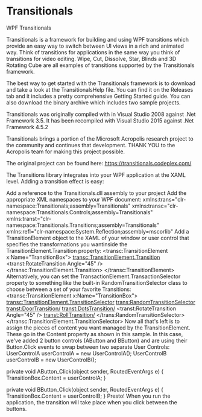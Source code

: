 # Transitionals
WPF Transitionals

Transitionals is a framework for building and using WPF transitions which provide an easy way to switch between UI views in a rich and animated way. Think of transitions for applications in the same way you think of transitions for video editing. Wipe, Cut, Dissolve, Star, Blinds and 3D Rotating Cube are all examples of transitions supported by the Transitionals framework.

The best way to get started with the Transitionals framework is to download and take a look at the TransitionalsHelp file. You can find it on the Releases tab and it includes a pretty comprehensive Getting Started guide. You can also download the binary archive which includes two sample projects. 

Transitionals was originally compiled with in Visual Studio 2008 against .Net Framework 3.5.
It has been recompiled with Visual Studio 2015 against .Net Framework 4.5.2

Transitionals brings a portion of the Microsoft Acropolis research project to the community and continues that development. THANK YOU to the Acropolis team for making this project possible. 

The original project can be found here: https://transitionals.codeplex.com/

The Transitions library integrates into your WPF application at the XAML level.  Adding a transition effect is easy:

Add a reference to the Transitionals.dll assembly to your project
Add the appropriate XML namespaces to your WPF document:
xmlns:trans="clr-namespace:Transitionals;assembly=Transitionals"
xmlns:transc="clr-namespace:Transitionals.Controls;assembly=Transitionals"
xmlns:transt="clr-namespace:Transitionals.Transitions;assembly=Transitionals"
xmlns:refl="clr-namespace:System.Reflection;assembly=mscorlib"
Add a TransitionElement object to the XAML of your window or user control that specifies the transformations you wantinside the TransitionElement.Transition property:
<transc:TransitionElement x:Name="TransitionBox">
    <transc:TransitionElement.Transition>
        <transt:RotateTransition Angle="45" />
    </transc:TransitionElement.Transition>
</transc:TransitionElement>
Alternatively, you can set the TransactionElement.TransactionSelector property to something like the built-in RandomTransitionSelector class to choose between a set of your favorite Transitions:
<transc:TransitionElement x:Name="TransitionBox">
    <transc:TransitionElement.TransitionSelector>
        <trans:RandomTransitionSelector>
            <transt:DoorTransition/>
            <transt:DotsTransition/>
            <transt:RotateTransition Angle="45" />
            <transt:RollTransition/>
        </trans:RandomTransitionSelector>
    </transc:TransitionElement.TransitionSelector>
</TransitionElement>
Now all that's left is to assign the pieces of content you want managed by the TransitionElement.  These go in the Content property as shown in this sample.  In this case, we've added 2 button controls (AButton and BButton) and are using their Button.Click events to swap between two separate User Controls:
UserControlA userControlA = new UserControlA();
UserControlB userControlB = new UserControlB();
 
private void AButton_Click(object sender, RoutedEventArgs e)
{
    TransitionBox.Content = userControlA;
}
 
private void BButton_Click(object sender, RoutedEventArgs e)
{
    TransitionBox.Content = userControlB;
}
Presto!  When you run the application, the transition will take place when you click between the buttons.
